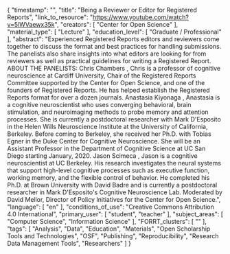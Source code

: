 {
    "timestamp": "",
    "title": "Being a Reviewer or Editor for Registered Reports",
    "link_to_resource": "https://www.youtube.com/watch?v=5lWVaewx35k",
    "creators": [
        "Center for Open Science"
    ],
    "material_type": [
        "Lecture"
    ],
    "education_level": [
        "Graduate / Professional"
    ],
    "abstract": "Experienced Registered Reports editors and reviewers come together to discuss the format and best practices for handling submissions. The panelists also share insights into what editors are looking for from reviewers as well as practical guidelines for writing a Registered Report. ABOUT THE PANELISTS: Chris Chambers ,  Chris is a professor of cognitive neuroscience at Cardiff University, Chair of the Registered Reports Committee supported by the Center for Open Science, and one of the founders of Registered Reports. He has helped establish the Registered Reports format for over a dozen journals. Anastasia Kiyonaga ,  Anastasia is a cognitive neuroscientist who uses converging behavioral, brain stimulation, and neuroimaging methods to probe memory and attention processes. She is currently a postdoctoral researcher with Mark D'Esposito in the Helen Wills Neuroscience Institute at the University of California, Berkeley. Before coming to Berkeley, she received her Ph.D. with Tobias Egner in the Duke Center for Cognitive Neuroscience. She will be an Assistant Professor in the Department of Cognitive Science at UC San Diego starting January, 2020. Jason Scimeca ,  Jason is a cognitive neuroscientist at UC Berkeley. His research investigates the neural systems that support high-level cognitive processes such as executive function, working memory, and the flexible control of behavior. He completed his Ph.D. at Brown University with David Badre and is currently a postdoctoral researcher in Mark D'Esposito's Cognitive Neuroscience Lab. Moderated by David Mellor, Director of Policy Initiatives for the Center for Open Science.",
    "language": [
        "en"
    ],
    "conditions_of_use": "Creative Commons Attribution 4.0 International",
    "primary_user": [
        "student",
        "teacher"
    ],
    "subject_areas": [
        "Computer Science",
        "Information Science"
    ],
    "FORRT_clusters": [
        ""
    ],
    "tags": [
        "Analysis",
        "Data",
        "Education",
        "Materials",
        "Open Scholarship Tools and Technologies",
        "OSF",
        "Publishing",
        "Reproducibility",
        "Research Data Management Tools",
        "Researchers"
    ]
}